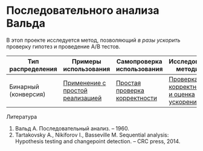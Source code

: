 # Последовательного анализа Вальда

В этоп проекте исследуется метод,
позволяющий *в разы ускорить*
проверку гипотез и проведение A/B тестов.

| Тип распределения    | Примеры использования                                             | Самопроверка использования                                    | Исследование методики                                                 |
|----------------------|-------------------------------------------------------------------|---------------------------------------------------------------|-----------------------------------------------------------------------|
| Бинарный (конверсия) | [Применение с простой реализацией](binary/sprt_application.ipynb) | [Простая проверка корректности](binary/simple_checking.ipynb) | [Проверка корректности и оценка ускорения](binary/checking/README.md) |

Литература
1. Вальд А. Последовательный анализ. – 1960.
2. Tartakovsky A., Nikiforov I., Basseville M. Sequential analysis: Hypothesis testing and changepoint detection. – CRC press, 2014.
